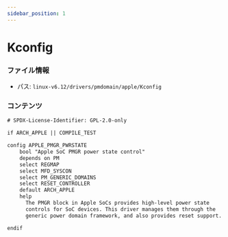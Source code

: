 ```yaml
---
sidebar_position: 1
---
```

# Kconfig

### ファイル情報

- パス: `linux-v6.12/drivers/pmdomain/apple/Kconfig`

### コンテンツ

```txt
# SPDX-License-Identifier: GPL-2.0-only

if ARCH_APPLE || COMPILE_TEST

config APPLE_PMGR_PWRSTATE
	bool "Apple SoC PMGR power state control"
	depends on PM
	select REGMAP
	select MFD_SYSCON
	select PM_GENERIC_DOMAINS
	select RESET_CONTROLLER
	default ARCH_APPLE
	help
	  The PMGR block in Apple SoCs provides high-level power state
	  controls for SoC devices. This driver manages them through the
	  generic power domain framework, and also provides reset support.

endif

```
